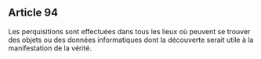 Article 94
----
Les perquisitions sont effectuées dans tous les lieux où peuvent se trouver des
objets ou des données informatiques dont la découverte serait utile à la
manifestation de la vérité.
